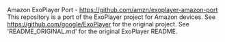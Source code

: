Amazon ExoPlayer Port - https://github.com/amzn/exoplayer-amazon-port
This repository is a port of the ExoPlayer project for Amazon devices.
See https://github.com/google/ExoPlayer for the original project.
See 'README_ORIGINAL.md' for the original ExoPlayer README.

